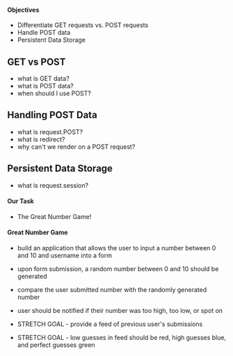 #### Objectives

-   Differentiate GET requests vs. POST requests
-   Handle POST data
-   Persistent Data Storage

## GET vs POST

-   what is GET data?
-   what is POST data?
-   when should I use POST?

## Handling POST Data

-   what is request.POST?
-   what is redirect?
-   why can't we render on a POST request?

## Persistent Data Storage

-   what is request.session?

#### Our Task

-   The Great Number Game!




#### Great Number Game

- build an application that allows the user to input a number between 0 and 10 and username into a form

- upon form submission, a random number between 0 and 10 should be generated

- compare the user submitted number with the randomly generated number

- user should be notified if their number was too high, too low, or spot on

- STRETCH GOAL - provide a feed of previous user's submissions

- STRETCH GOAL - low guesses in feed should be red, high guesses blue, and perfect guesses green
